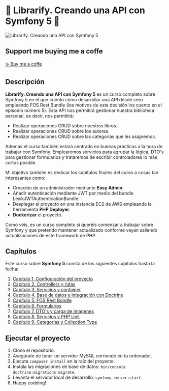 # 📖 Librarify. Creando una API con Symfony 5 📖

<img src="https://raw.githubusercontent.com/ger86/librarify-back/master/cover.jpg" alt="Librarify. Creando una API con Symfony 5">

## Support me buying me a coffe

[☕️ Buy me a coffe](https://www.buymeacoffee.com/hsnylmz008)

## Descripción

**Librarify. Creando una API con Symfony 5** es un curso completo sobre Symfony 5 en el que cuento cómo desarrollar una API desde cero empleando FOS Rest Bundle (los motivos de esta decisión los cuento en el episodio número 5). Esta API nos permitirá gestionar nuestra biblioteca personal, es decir, nos permitirá:

- Realizar operaciones CRUD sobre nuestros libros.
- Realizar operaciones CRUD sobre los autores.
- Realizar operaciones CRUD sobre las categorías que les asignemos.

Además el curso también estará centrado en buenas prácticas a la hora de trabajar con Symfony. Emplearemos servicios para agrupar la lógica, DTO's para gestionar formularios y trataremos de escribir controladores lo más cortos posible. 

Mi objetivo también es dedicar los capítulos finales del curso a cosas tan interesantes como:

- Creación de un administrador mediante **Easy Admin**.
- Añadir autenticación mediante JWT por medio del bundle LexikJWTAuthenticationBundle.
- Desplegar el proyecto en una instancia EC2 de AWS empleando la herramienta **PHP Deployer**.
- **Dockerizar** el proyecto. 

Como véis, es un curso completo si queréis comenzar a trabajar sobre Symfony y que pretendo mantener actualizado conforme vayan saliendo actualizaciones de este framework de PHP.

## Capítulos

Este curso sobre **Symfony 5** consta de los siguientes capítulos hasta la fecha:

1. [Capítulo 1. Configuración del proyecto](https://youtu.be/cYCCCgrFSi4)
2. [Capítulo 2. Controllers y rutas](https://youtu.be/1A5MjnagJgE)
3. [Capítulo 3. Servicios y container](https://youtu.be/6YTn5QaOeQA)
4. [Capítulo 4. Base de datos e integración con Doctrine](https://youtu.be/e_3ycxP02ig)
5. [Capítulo 5. FOS Rest Bundle](https://youtu.be/xPjpoC1BNII)
6. [Capítulo 6. Formularios](https://youtu.be/9rRkryF-JK8)
7. [Capítulo 7. DTO's y carga de imágenes](https://youtu.be/Jw-vTsBJ30c)
8. [Capítulo 8. Servicios y PHP Unit](https://youtu.be/qLoaGwWuvIM)
9. [Capítulo 9. Categorías y Collection Type](https://youtu.be/akrxXdp9LdQ)

## Ejecutar el proyecto

1. Clona el repositorio.
2. Asegúrate de tener un servidor MySQL corriendo en tu ordenador.
3. Ejecuta `composer install` en la raíz del proyecto.
4. Instala las migraciones de base de datos: `bin/console doctrine:migrations:migrate`.
5. Levanta el servidor local de desarrollo: `symfony server:start`.
6. Happy codding!
